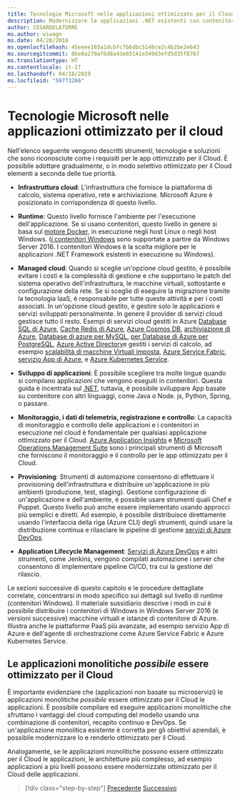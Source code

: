 ```yaml
---
title: Tecnologie Microsoft nelle applicazioni ottimizzato per il Cloud
description: Modernizzare le applicazioni .NET esistenti con contenitori Windows e il Cloud di Azure | Tecnologie Microsoft nelle applicazioni ottimizzato per il Cloud
author: CESARDELATORRE
ms.author: wiwagn
ms.date: 04/28/2018
ms.openlocfilehash: 45eeee165a1dcbfc7b6dbc5146ce2c4b2be2e643
ms.sourcegitcommit: 0be8a279af6d8a43e03141e349d3efd5d35f8767
ms.translationtype: HT
ms.contentlocale: it-IT
ms.lasthandoff: 04/18/2019
ms.locfileid: "59773266"
---
```

# <a name="microsoft-technologies-in-cloud-optimized-applications"></a>Tecnologie Microsoft nelle applicazioni ottimizzato per il cloud

Nell'elenco seguente vengono descritti strumenti, tecnologie e soluzioni che sono riconosciute come i requisiti per le app ottimizzato per il Cloud. È possibile adottare gradualmente, o in modo selettivo ottimizzato per il Cloud elementi a seconda delle tue priorità.

-   **Infrastruttura cloud**: L'infrastruttura che fornisce la piattaforma di calcolo, sistema operativo, rete e archiviazione. Microsoft Azure è posizionato in corrispondenza di questo livello.

-   **Runtime**: Questo livello fornisce l'ambiente per l'esecuzione dell'applicazione. Se si usano contenitori, questo livello in genere si basa sul [motore Docker](https://docs.docker.com/engine/), in esecuzione negli host Linux o negli host Windows. ([i contenitori Windows](https://docs.microsoft.com/virtualization/windowscontainers/about/) sono supportate a partire da Windows Server 2016. I contenitori Windows è la scelta migliore per le applicazioni .NET Framework esistenti in esecuzione su Windows).

-   **Managed cloud**: Quando si sceglie un'opzione cloud gestito, è possibile evitare i costi e la complessità di gestione e che supportano le patch del sistema operativo dell'infrastruttura, le macchine virtuali, sottostante e configurazione della rete. Se si sceglie di eseguire la migrazione tramite la tecnologia IaaS, è responsabile per tutte queste attività e per i costi associati. In un'opzione cloud gestito, è gestire solo le applicazioni e servizi sviluppati personalmente. In genere il provider di servizi cloud gestisce tutto il resto. Esempi di servizi cloud gestiti in Azure [Database SQL di Azure](https://azure.microsoft.com/services/sql-database), [Cache Redis di Azure](https://azure.microsoft.com/services/cache/), [Azure Cosmos DB](https://azure.microsoft.com/services/cosmos-db/), [archiviazione di Azure](https://azure.microsoft.com/services/storage/), [Database di azure per MySQL](https://azure.microsoft.com/services/mysql/), [per Database di Azure per PostgreSQL](https://azure.microsoft.com/services/postgresql/), [Azure Active Directory](https://azure.microsoft.com/services/active-directory/)e gestiti i servizi di calcolo, ad esempio [scalabilità di macchine Virtuali imposta](https://azure.microsoft.com/services/virtual-machine-scale-sets/), [Azure Service Fabric](https://azure.microsoft.com/services/service-fabric/), [servizio App di Azure](https://azure.microsoft.com/services/app-service/), e [Azure Kubernetes Service](https://azure.microsoft.com/services/container-service/).

-   **Sviluppo di applicazioni**: È possibile scegliere tra molte lingue quando si compilano applicazioni che vengono eseguiti in contenitori. Questa guida è incentrata sul [.NET](https://www.microsoft.com/net), tuttavia, è possibile sviluppare App basate su contenitore con altri linguaggi, come Java o Node. js, Python, Spring, o passare.

-   **Monitoraggio, i dati di telemetria, registrazione e controllo**: La capacità di monitoraggio e controllo delle applicazioni e i contenitori in esecuzione nel cloud è fondamentale per qualsiasi applicazione ottimizzato per il Cloud. [Azure Application Insights](https://azure.microsoft.com/services/application-insights/) e [Microsoft Operations Management Suite](https://www.microsoft.com/cloud-platform/operations-management-suite) sono i principali strumenti di Microsoft che forniscono il monitoraggio e il controllo per le app ottimizzato per il Cloud.

-   **Provisioning**: Strumenti di automazione consentono di effettuare il provisioning dell'infrastruttura e distribuire un'applicazione in più ambienti (produzione, test, staging). Gestione configurazione di un'applicazione e dell'ambiente, è possibile usare strumenti quali Chef e Puppet. Questo livello può anche essere implementato usando approcci più semplici e diretti. Ad esempio, è possibile distribuisce direttamente usando l'interfaccia della riga (Azure CLI) degli strumenti, quindi usare la distribuzione continua e rilasciare le pipeline di gestione [servizi di Azure DevOps](https://azure.microsoft.com/services/devops/).

-   **Application Lifecycle Management**: [Servizi di Azure DevOps](https://azure.microsoft.com/services/devops/) e altri strumenti, come Jenkins, vengono compilati automazione i server che consentono di implementare pipeline CI/CD, tra cui la gestione del rilascio.

Le sezioni successive di questo capitolo e le procedure dettagliate correlate, concentrarsi in modo specifico sui dettagli sul livello di runtime (contenitori Windows). Il materiale sussidiario descrive i modi in cui è possibile distribuire i contenitori di Windows in Windows Server 2016 (e versioni successive) macchine virtuali e istanze di contenitore di Azure. Illustra anche le piattaforme PaaS più avanzate, ad esempio servizio App di Azure e dell'agente di orchestrazione come Azure Service Fabric e Azure Kubernetes Service.

## <a name="monolithic-applications-can-be-cloud-optimized"></a>Le applicazioni monolitiche *possibile* essere ottimizzato per il Cloud

È importante evidenziare che (applicazioni non basate su microservizi) le applicazioni monolitiche *possibile* essere ottimizzato per il Cloud le applicazioni. È possibile compilare ed eseguire applicazioni monolitiche che sfruttano i vantaggi del cloud computing del modello usando una combinazione di contenitori, recapito continuo e DevOps. Se un'applicazione monolitica esistente è corretta per gli obiettivi aziendali, è possibile modernizzare lo e renderlo ottimizzato per il Cloud.

Analogamente, se le applicazioni monolitiche possono essere ottimizzato per il Cloud le applicazioni, le architetture più complesso, ad esempio applicazioni a più livelli possono essere modernizzate ottimizzato per il Cloud delle applicazioni.

>[!div class="step-by-step"]
>[Precedente](reasons-to-modernize-existing-net-apps-to-cloud-optimized-applications.md)
>[Successivo](what-about-cloud-native-applications.md)